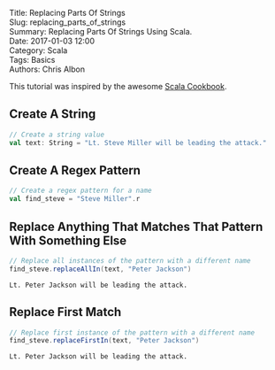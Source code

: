 Title: Replacing Parts Of Strings  
Slug: replacing_parts_of_strings  
Summary: Replacing Parts Of Strings Using Scala.  
Date: 2017-01-03 12:00  
Category: Scala  
Tags: Basics  
Authors: Chris Albon

This tutorial was inspired by the awesome [Scala Cookbook](http://amzn.to/2lxbrxN).

## Create A String


```scala
// Create a string value
val text: String = "Lt. Steve Miller will be leading the attack."
```

## Create A Regex Pattern


```scala
// Create a regex pattern for a name
val find_steve = "Steve Miller".r
```

## Replace Anything That Matches That Pattern With Something Else


```scala
// Replace all instances of the pattern with a different name
find_steve.replaceAllIn(text, "Peter Jackson")
```




    Lt. Peter Jackson will be leading the attack.



## Replace First Match


```scala
// Replace first instance of the pattern with a different name
find_steve.replaceFirstIn(text, "Peter Jackson")
```




    Lt. Peter Jackson will be leading the attack.

